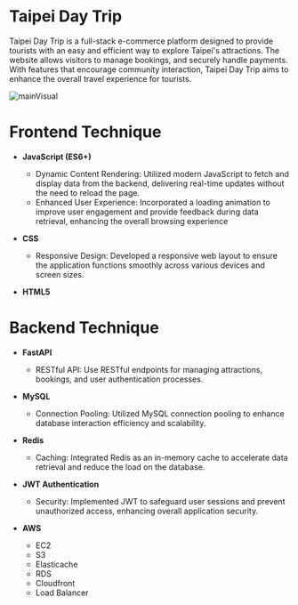 # Taipei Day Trip
Taipei Day Trip is a full-stack e-commerce platform designed to provide tourists with an easy and efficient way to explore Taipei's attractions. The website allows visitors to manage bookings, and securely handle payments. With features that encourage community interaction, Taipei Day Trip aims to enhance the overall travel experience for tourists.

![mainVisual](static/images/README/mainVisual.png)
# Frontend Technique
- **JavaScript (ES6+)**

  - Dynamic Content Rendering: Utilized modern JavaScript to fetch and display data from the backend, delivering real-time updates without the need to reload the page.
  - Enhanced User Experience: Incorporated a loading animation to improve user engagement and provide feedback during data retrieval, enhancing the overall browsing experience
- **CSS**

  - Responsive Design: Developed a responsive web layout to ensure the application functions smoothly across various devices and screen sizes.
- **HTML5**

# Backend Technique
- **FastAPI**

  - RESTful API: Use RESTful endpoints for managing attractions, bookings, and user authentication processes.
- **MySQL**

  - Connection Pooling: Utilized MySQL connection pooling to enhance database interaction efficiency and scalability.
- **Redis**
  
  - Caching: Integrated Redis as an in-memory cache to accelerate data retrieval and reduce the load on the database.
- **JWT Authentication**
  
  - Security: Implemented JWT to safeguard user sessions and prevent unauthorized access, enhancing overall application security.

- **AWS**
  - EC2
  - S3
  - Elasticache
  - RDS
  - Cloudfront
  - Load Balancer

